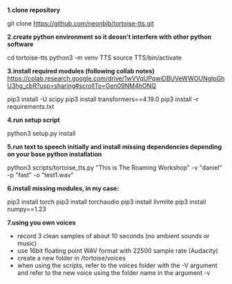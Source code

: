 **1.clone repository**

git clone https://github.com/neonbjb/tortoise-tts.git

**2.create python environment so it deosn't interfere with other python software**

  cd tortoise-tts
  python3 -m venv TTS
  source TTS/bin/activate

**3.install required modules (following collab notes)**
https://colab.research.google.com/drive/1wVVqUPqwiDBUVeWWOUNglpGhU3hg_cbR?usp=sharing#scrollTo=Gen09NM4hONQ

  pip3 install -U scipy
  pip3 install transformers==4.19.0
  pip3 install -r requirements.txt

**4.run setup script**

  python3 setup.py install

**5.run text to speech initially and install missing dependencies depending on your base python installation**

  python3 scripts/tortoise_tts.py "This is The Roaming Workshop" -v "daniel" -p "fast" -o "test1.wav"

**6.install missing modules, in my case:**

  pip3 install torch
  pip3 install torchaudio
  pip3 install llvmlite
  pip3 install numpy==1.23

**7.using you own voices**
- record 3 clean samples of about 10 seconds (no ambient sounds or music)
- use 16bit floating point WAV format with 22500 sample rate (Audacity)
- create a new folder in /tortoise/voices
- when using the scripts, refer to the voices folder with the -V argument and refer to the new voice using the folder name in the argument -v
